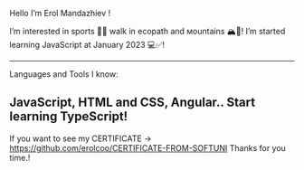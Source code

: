 Hello I’m Erol Mandazhiev !


I’m interested in sports 🏋️‍♂️ walk in ecopath and мountains 🏔️🌳!
I’m started learning JavaScript at January 2023  💻✅!

----------------------------------------------
Languages and Tools I know:

JavaScript, HTML and CSS, Angular..
Start learning TypeScript!
----------------------------------------------
If you want to see my CERTIFICATE -> https://github.com/erolcoo/CERTIFICATE-FROM-SOFTUNI 
Thanks for you time.!
